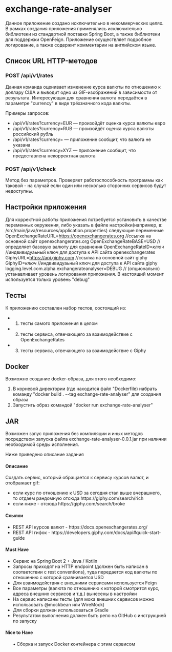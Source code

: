 # exchange-rate-analyser

Данное приложение создано исключительно в некоммерческих целях. 
В рамках создания приложения применялись исключительно библиотеки из стандартной поставки Spring Boot, а также библиотеки для поддержки OpenFeign.
Приложение осуществляет подробное логирование, а также содержит комментарии на английском языке.

## Список URL HTTP-методов

### POST /api/v1/rates

Данная команда оценивает изменение курса валюты по отношению к доллару США и выводит одно из GIF-изображений в зависимости от результата.
Интересующая для сравнения валюта передаётся в параметре "currency" в виде трёхзначного кода валюты.

Примеры запросов:
* /api/v1/rates?currency=EUR — произойдёт оценка курса валюты евро
* /api/v1/rates?currency=RUB — произойдёт оценка курса валюты российский рубль
* /api/v1/rates?currency= — приложение сообщит, что валюта не указана
* /api/v1/rates?currency=XYZ — приложение сообщит, что предоставлена некорректная валюта

### POST /api/v1/check

Метод без параметров. Проверяет работоспособность программы как таковой - на случай если один или несколько сторонних сервисов будут недоступны.

## Настройки приложения
Для корректной работы приложения потребуется установить в качестве переменных окружения, либо указать в файле настройки(например, в: /src/main/java/resources/application.properties) следующие переменные
OpenExchangeRateURL=https://openexchangerates.org //ссылка на основной сайт openexchangerates.org
OpenExchangeRateBASE=USD //определяет базовую валюту для сравнения
OpenExchangeRateID=*ключ* //индвивидуаьный ключ для доступа к API сайта openexchangerates 
GiphyURL=https://api.giphy.com //ссылка на основной сайт giphy
GiphyID=*ключ* //индвивидуаьный ключ для доступа к API сайта giphy
logging.level.com.alpha.exchangerateanalyser=DEBUG // (опционально) устанавливает уровень логирования приложения. В настоящий момент используется только уровень "debug"

## Тесты
К приложению составлен набор тестов, состоящий из:
* 1) тесты самого приложения в целом
* 2) тесты сервиса, отвечающего за взаимодействие с OpenExchangeRates
* 3) тесты сервиса, отвечающего за взаимодействие с Giphy

## Docker
Возможно создание docker-образа, для этого необходимо:
1. В корневой директории (где находится файл "Dockerfile) набрать команду "docker build . --tag exchange-rate-analyser" для создания образа
2. Запустить образ командой "docker run exchange-rate-analyser"

## JAR
Возможен запус приложения без компиляции и иных методов посредством запуска файла exchange-rate-analyser-0.0.1.jar при наличии необходимой среды исполнения.


Ниже приведено описание задания

#### Описание
Создать сервис, который обращается к сервису курсов валют, и отображает gif:
<ul>
<li> если курс по отношению к USD за сегодня стал выше вчерашнего, то отдаем рандомную отсюда https://giphy.com/search/rich
<li> если ниже - отсюда https://giphy.com/search/broke
</ul>

#### Ссылки
<ul>
<li> REST API курсов валют - https://docs.openexchangerates.org/
<li> REST API гифок - https://developers.giphy.com/docs/api#quick-start-guide
</ul>

#### Must Have
<ul>
<li> Сервис на Spring Boot 2 + Java / Kotlin
<li> Запросы приходят на HTTP endpoint (должен быть написан в соответствии с rest conventions), туда передается код валюты по отношению с которой сравнивается USD
<li> Для взаимодействия с внешними сервисами используется Feign 
<li> Все параметры (валюта по отношению к которой смотрится курс, адреса внешних сервисов и т.д.) вынесены в настройки
<li> На сервис написаны тесты (для мока внешних сервисов можно использовать @mockbean или WireMock)
<li> Для сборки должен использоваться Gradle
<li> Результатом выполнения должен быть репо на GitHub с инструкцией по запуску
</ul>

#### Nice to Have
<ul>
• Сборка и запуск Docker контейнера с этим сервисом
</ul>

